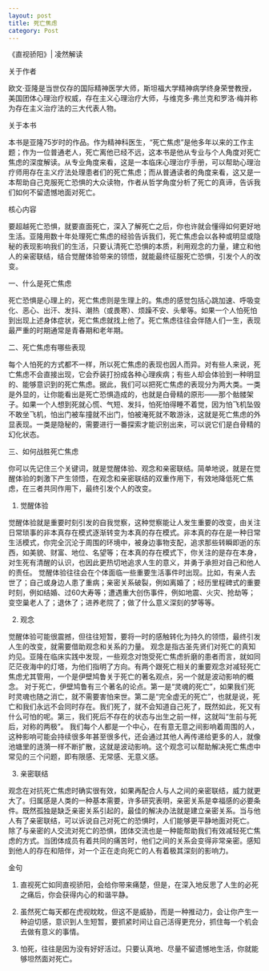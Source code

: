 ```yaml
---
layout: post
title: 死亡焦虑
category: Post
---
```

《直视骄阳》| 凌然解读

关于作者

欧文·亚隆是当世仅存的国际精神医学大师，斯坦福大学精神病学终身荣誉教授，美国团体心理治疗权威，存在主义心理治疗大师，与维克多·弗兰克和罗洛·梅并称为存在主义治疗法的三大代表人物。

关于本书

本书是亚隆75岁时的作品。作为精神科医生，“死亡焦虑”是他多年以来的工作主题；作为一位普通老人，死亡离他已经不远，这本书是他从专业与个人角度对死亡焦虑的深度解读。从专业角度来看，这是一本临床心理治疗手册，可以帮助心理治疗师用存在主义疗法处理患者们的死亡焦虑；而从普通读者的角度来看，这又是一本帮助自己克服死亡恐惧的大众读物，作者从哲学角度分析了死亡的真谛，告诉我们如何不留遗憾地面对死亡。

核心内容

要超越死亡恐惧，就要直面死亡，深入了解死亡之后，你也许就会懂得如何更好地生活。亚隆用数十年处理死亡焦虑的经验告诉我们，死亡焦虑会以各种或明显或隐秘的表现影响我们的生活，只要认清死亡恐惧的本质，利用观念的力量，建立和他人的亲密联结，结合觉醒体验带来的领悟，就能最终征服死亡恐惧，引发个人的改变。


一、什么是死亡焦虑

死亡恐惧是心理上的，死亡焦虑则是生理上的。焦虑的感觉包括心跳加速、呼吸变化、恶心、出汗、发抖、潮热（或畏寒）、烦躁不安、头晕等。如果一个人怕死怕到出现上述身体症状，死亡焦虑就找上他了。死亡焦虑往往会伴随人们一生，表现最严重的时期通常是青春期和老年期。


二、死亡焦虑有哪些表现

每个人怕死的方式都不一样，所以死亡焦虑的表现也因人而异。对有些人来说，死亡焦虑不会直接出现，它会乔装打扮成各种心理疾病；有些人却会体验到一种明显的、能够意识到的死亡焦虑。据此，我们可以把死亡焦虑的表现分为两大类。一类是外显的，让你能看出是死亡恐惧造成的，也就是白骨精的原形——那个骷髅架子。如果一个人想到死就心慌、气短、发抖，怕死怕得睡不着觉，因为怕飞机坠毁不敢坐飞机，怕出门被车撞就不出门，怕被淹死就不敢游泳，这就是死亡焦虑的外显表现。一类是隐秘的，需要进行一番探索才能识别出来，可以说它们是白骨精的幻化状态。


三、如何战胜死亡焦虑

你可以先记住三个关键词，就是觉醒体验、观念和亲密联结。简单地说，就是在觉醒体验的刺激下产生领悟，在观念和亲密联结的双重作用下，有效地降低死亡焦虑，在三者共同作用下，最终引发个人的改变。

1. 觉醒体验

觉醒体验就是重要时刻引发的自我觉察，这种觉察能让人发生重要的改变，由关注日常琐事的非本真存在模式逐渐转变为本真的存在模式。非本真的存在是一种日常生活模式，你完全沉沦于周围的环境中，被身边事物支配，追求那些转瞬即逝的东西，如美貌、财富、地位、名望等；在本真的存在模式下，你关注的是存在本身，对生死有清醒的认识，也因此更热切地追求人生的意义，并勇于承担对自己和他人的责任。
觉醒体验往往会在个体面临一些重要生活事件时出现。比如，有亲人去世了；自己或身边人患了重病；亲密关系破裂，例如离婚了；经历里程碑式的重要时刻，例如结婚、过60大寿等；遭遇重大创伤事件，例如地震、火灾、抢劫等；变空巢老人了；退休了；进养老院了；做了什么意义深刻的梦等等。

2. 观念

觉醒体验可能很震撼，但往往短暂，要将一时的感触转化为持久的领悟，最终引发人生的改变，就需要借助观念和关系的力量。
观念是指古圣先贤们对死亡的真知灼见。亚隆在临床实践中发现，一些观念对饱受死亡焦虑折磨的患者而言，就如同茫茫夜海中的灯塔，为他们指明了方向。有两个跟死亡相关的重要观念对减轻死亡焦虑尤其管用，一个是伊壁鸠鲁关于死亡的著名观点，另一个就是波动影响的概念。
对于死亡，伊壁鸠鲁有三个著名的论点。第一是“灵魂的死亡”，如果我们死时灵魂也随之消亡，就不需要害怕来世。第二是“完全虚无的死亡”，也就是说，死亡和我们永远不会同时存在。我们死了，就不会知道自己死了，既然如此，死又有什么可怕的呢。第三，我们死后不存在的状态与出生之前一样，这就叫“生前与死后，对称的两极”。
我们每个人都是一个中心，在有意无意之间影响着周围的人，这种影响可能会持续很多年甚至很多代，还会通过其他人再传递给更多的人，就像池塘里的涟漪一样不断扩散，这就是波动影响。这个观念可以帮助解决死亡焦虑中常见的三个问题，即有限感、无常感、无意义感。

3. 亲密联结

观念在对抗死亡焦虑时确实很有效，如果再配合人与人之间的亲密联结，威力就更大了。归属感是人类的一种基本需要，许多研究表明，亲密关系是幸福感的必要条件。既然孤独是缺乏亲密关系引起的，最佳的解决办法就是建立亲密关系。当与他人有了亲密联结，可以诉说自己对死亡的恐惧时，人们能够更平静地面对死亡。
除了与亲密的人交流对死亡的恐惧，团体交流也是一种能帮助我们有效减轻死亡焦虑的方式。当团体成员有着共同的痛苦时，他们之间的关系会变得非常亲密。感知到他人的存在和陪伴，对一个正在走向死亡的人有着极其深刻的影响力。

金句
1. 直视死亡如同直视骄阳，会给你带来痛楚，但是，在深入地反思了人生的必死之痛后，你会获得内心的和谐平静。

2. 虽然死亡每天都在虎视眈眈，但这不是威胁，而是一种推动力，会让你产生一种迫切感，意识到人生短暂，要抓紧时间让自己活得更充分，抓住每一个机会去做有意义的事情。

3. 怕死，往往是因为没有好好活过。只要认真地、尽量不留遗憾地生活，你就能够坦然面对死亡。

